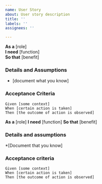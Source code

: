 ```yaml
---
name: User Story
about: User story description
title: ''
labels: ''
assignees: ''

---
```

**As a** [role]  
 **I need** [function]  
 **So that** [benefit]  
   
 ### Details and Assumptions
 * [document what you know]
   
 ### Acceptance Criteria  
   
 ```gherkin
 Given [some context]
 When [certain action is taken]
 Then [the outcome of action is observed]
 ```
**As a** [role]
**I need** [function]
**So that** [benefit] 

### Details and assumptions
*[Document that you know]

### Acceptance criteria
```gherkin
Given [some context]
When [certain action is taken]
Then [the outcome of action is observed]
```
